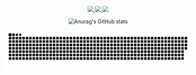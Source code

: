<div align="center">

<a href="https://matrix.to/#/@xxhiroxx:matrix.org">
  
<img src="https://img.shields.io/badge/matrix-000000?style=for-the-badge&logo=Matrix&logoColor=white" style="display: inline-block;" />
  
<a href="https://blockchair.com/bitcoin/address/bc1qz0hhu6a4mpwga4ymx23pexljf3e3sqd4wf8uds">
  
<img src="https://img.shields.io/badge/Bitcoin-000000?style=for-the-badge&logo=bitcoin&logoColor=white" style="display: inline-block;" />

</a>


<a href="https://archlinux.org">
  
<img src="https://img.shields.io/badge/Arch_Linux-1793D1?style=for-the-badge&logo=arch-linux&logoColor=white" style="display: inline-block;" />
</a>
</div>

<div align="center">
  
![Anurag's GitHub stats](https://github-readme-stats.vercel.app/api?username=XxHiroTTVxX&show_icons=true&theme=radical)

</div>

![github contribution grid snake animation](https://raw.githubusercontent.com/xxhirottvxx/xxhirottvxx/output/github-contribution-grid-snake-dark.svg#gh-dark-mode-only)
